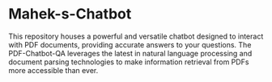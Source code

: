 # Mahek-s-Chatbot
This repository houses a powerful and versatile chatbot designed to interact with PDF documents, providing accurate answers to your questions. The PDF-Chatbot-QA leverages the latest in natural language processing and document parsing technologies to make information retrieval from PDFs more accessible than ever.
